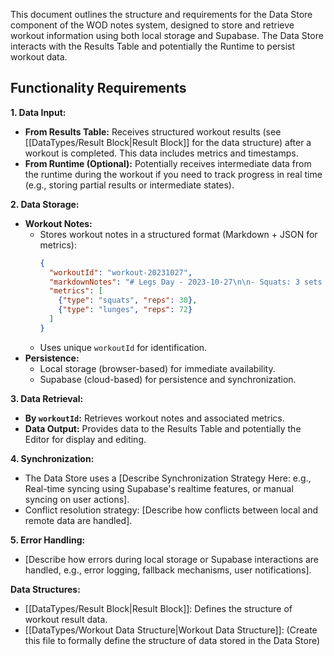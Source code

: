 This document outlines the structure and requirements for the Data Store component of the WOD notes system, designed to store and retrieve workout information using both local storage and Supabase.  The Data Store interacts with the Results Table and potentially the Runtime to persist workout data.

## Functionality Requirements

**1. Data Input:**

* **From Results Table:** Receives structured workout results (see [[DataTypes/Result Block|Result Block]] for the data structure) after a workout is completed. This data includes metrics and timestamps.
* **From Runtime (Optional):**  Potentially receives intermediate data from the runtime during the workout if you need to track progress in real time (e.g., storing partial results or intermediate states).

**2. Data Storage:**

* **Workout Notes:**
    * Stores workout notes in a structured format (Markdown + JSON for metrics):
      ```json
      {
        "workoutId": "workout-20231027",
        "markdownNotes": "# Legs Day - 2023-10-27\n\n- Squats: 3 sets of 10 reps",
        "metrics": [
          {"type": "squats", "reps": 30},
          {"type": "lunges", "reps": 72}
        ]
      }
      ```
    * Uses unique `workoutId` for identification.
* **Persistence:**
    * Local storage (browser-based) for immediate availability.
    * Supabase (cloud-based) for persistence and synchronization.


**3. Data Retrieval:**

* **By `workoutId`:** Retrieves workout notes and associated metrics.
* **Data Output:** Provides data to the Results Table and potentially the Editor for display and editing.


**4. Synchronization:**

* The Data Store uses a [Describe Synchronization Strategy Here: e.g., Real-time syncing using Supabase's realtime features, or manual syncing on user actions].
* Conflict resolution strategy: [Describe how conflicts between local and remote data are handled].

**5. Error Handling:**

* [Describe how errors during local storage or Supabase interactions are handled, e.g., error logging, fallback mechanisms, user notifications].

**Data Structures:**

* [[DataTypes/Result Block|Result Block]]: Defines the structure of workout result data.
* [[DataTypes/Workout Data Structure|Workout Data Structure]]:  (Create this file to formally define the structure of data stored in the Data Store)
